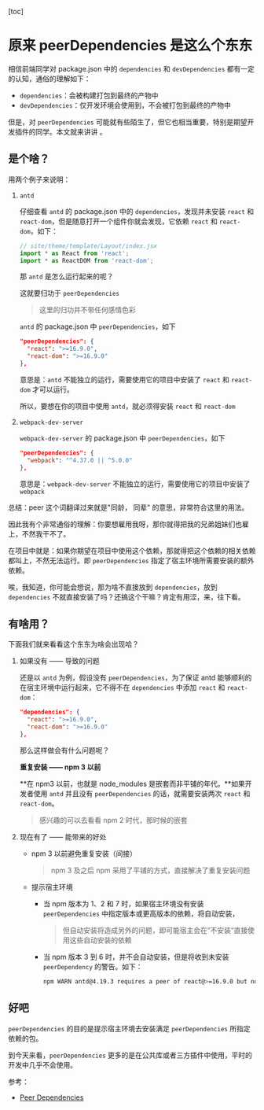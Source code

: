 [toc]

# 原来 peerDependencies 是这么个东东

相信前端同学对 package.json 中的 `dependencies` 和 `devDependencies` 都有一定的认知，通俗的理解如下：

- `dependencies`：会被构建打包到最终的产物中
- `devDependencies`：仅开发环境会使用到，不会被打包到最终的产物中

但是，对 `peerDependencies` 可能就有些陌生了，但它也相当重要，特别是期望开发插件的同学。本文就来讲讲 。

## 是个啥？

用两个例子来说明：

1. `antd`

   仔细查看 `antd` 的 package.json 中的 `dependencies`，发现并未安装  `react` 和 `react-dom`，但是随意打开一个组件你就会发现，它依赖  `react` 和 `react-dom`，如下：

   ```jsx
   // site/theme/template/Layout/index.jsx
   import * as React from 'react';
   import * as ReactDOM from 'react-dom';
   ```

   那 `antd` 是怎么运行起来的呢？

   这就要归功于 `peerDependencies`

   > 这里的归功并不带任何感情色彩

   `antd` 的 package.json 中 `peerDependencies`，如下

   ```json
   "peerDependencies": {
     "react": ">=16.9.0",
     "react-dom": ">=16.9.0"
   },
   ```

   意思是：`antd` 不能独立的运行，需要使用它的项目中安装了 `react` 和 `react-dom` 才可以运行。

   所以，要想在你的项目中使用 `antd`，就必须得安装  `react` 和 `react-dom`

2. `webpack-dev-server`

   `webpack-dev-server` 的 package.json 中 `peerDependencies`，如下

   ```json
   "peerDependencies": {
     "webpack": "^4.37.0 || ^5.0.0"
   },
   ```

   意思是：`webpack-dev-server` 不能独立的运行，需要使用它的项目中安装了 `webpack`

总结：peer 这个词翻译过来就是"同龄， 同辈" 的意思，非常符合这里的用法。

因此我有个非常通俗的理解：你要想雇用我呀，那你就得把我的兄弟姐妹们也雇上，不然我干不了。

在项目中就是：如果你期望在项目中使用这个依赖，那就得把这个依赖的相关依赖都叫上，不然无法运行。即 `peerDependencies` 指定了宿主环境所需要安装的额外依赖。

唉，我知道，你可能会想说，那为啥不直接放到 `dependencies`，放到 `dependencies` 不就直接安装了吗？还搞这个干嘛？肯定有用涩，来，往下看。

## 有啥用？

下面我们就来看看这个东东为啥会出现哈？

1. 如果没有 —— 导致的问题

   还是以 `antd` 为例，假设没有 `peerDependencies`，为了保证 antd 能够顺利的在宿主环境中运行起来，它不得不在 `dependencies` 中添加 `react` 和 `react-dom`：

   ```json
   "dependencies": {
     "react": ">=16.9.0",
     "react-dom": ">=16.9.0"
   },
   ```

   那么这样做会有什么问题呢？

   **重复安装 —— npm 3 以前**

   **在 npm3 以前，也就是 node_modules 是嵌套而非平铺的年代。**如果开发者使用 `antd` 并且没有 `peerDependencies` 的话，就需要安装两次 `react` 和 `react-dom`。

   > 感兴趣的可以去看看 npm 2 时代，那时候的嵌套

2. 现在有了 —— 能带来的好处

   - npm 3 以前避免重复安装（间接）

     > npm 3 及之后 npm 采用了平铺的方式，直接解决了重复安装问题

   - 提示宿主环境

     - 当 npm 版本为 1、2 和 7 时，如果宿主环境没有安装 `peerDependencies` 中指定版本或更高版本的依赖，将自动安装，

       > 但自动安装将造成另外的问题，即可能宿主会在”不安装“直接使用这些自动安装的依赖

     - 当 npm 版本 3 到 6 时，并不会自动安装，但是将收到未安装 `peerDependency` 的警告。如下：

       ```bash
       npm WARN antd@4.19.3 requires a peer of react@>=16.9.0 but none is installed. You must install peer dependencies yourself.
       ```

## 好吧

`peerDependencies` 的目的是提示宿主环境去安装满足 `peerDependencies` 所指定依赖的包。

到今天来看，`peerDependencies` 更多的是在公共库或者三方插件中使用，平时的开发中几乎不会使用。

参考：

- [Peer Dependencies](https://nodejs.org/es/blog/npm/peer-dependencies/)
